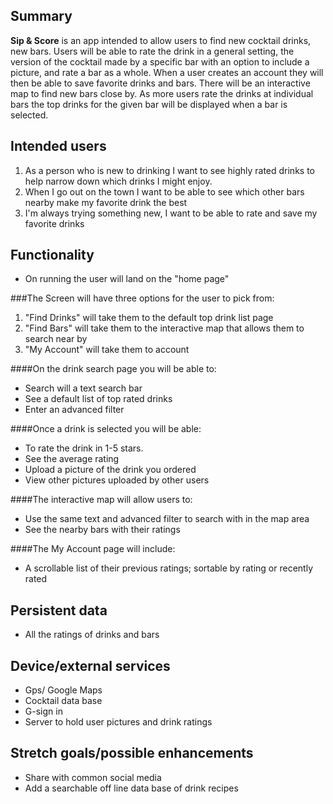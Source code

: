 ## Summary

**Sip & Score** is an app intended to allow users to find new cocktail drinks, new bars. Users will be able to rate the drink in a general setting, the version of the cocktail made by  a specific bar with an option to include a picture, and rate a bar as a whole. When a user creates an account they will then be able to save favorite drinks and bars. There will be an interactive map to find new bars close by. As more users rate the drinks at individual bars the top drinks for the given bar will be displayed when a bar is selected.


## Intended users

<ol>
  <li>As a person who is new to drinking I want to see highly rated drinks to help narrow down which drinks I might enjoy.</li>
  <li>When I go out on the town I want to be able to see which other bars nearby make my favorite drink the best</li>
  <li>I'm always trying something new, I want to be able to rate and save my favorite drinks</li>
</ol>

## Functionality

<ul>

  <li>On running the user will land on the "home page"</li>

</ul>

###The Screen will have three options for the user to pick from:

<ol>
  <li>"Find Drinks" will take them to the default top drink list page</li>
  <li>"Find Bars" will take them to the interactive map that allows them to search near by</li>
  <li>"My Account" will take them to account</li>
</ol>


####On the drink search page you will be able to:

<ul>
  <li>Search will a text search bar</li>
  <li>See a default list of top rated drinks</li>
  <li>Enter an advanced filter</li>
</ul>

####Once a drink is selected you will be able:

<ul>
  <li>To rate the drink in 1-5 stars.</li>
  <li>See the average rating</li>
  <li>Upload a picture of the drink you ordered</li>
  <li>View other pictures uploaded by other users</li>
</ul>

####The interactive map will allow users to:

<ul>
  <li>Use the same text and advanced filter to search with in the map area</li>
  <li>See the nearby bars with their ratings</li>
</ul>

####The My Account page will include:

<ul>
  <li>A scrollable list of their previous ratings; sortable by rating or recently rated</li>
</ul>


## Persistent data

<ul>
  <li>All the ratings of drinks and bars</li>
</ul>
    
## Device/external services

<ul>
  <li>Gps/ Google Maps</li>
  <li>Cocktail data base</li>
  <li>G-sign in</li>
  <li>Server to hold user pictures and drink ratings</li>
</ul>

## Stretch goals/possible enhancements 

<ul>
  <li>Share with common social media</li>
  <li>Add a searchable off line data base of drink recipes</li>
</ul>